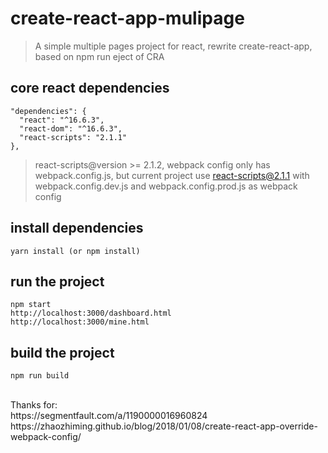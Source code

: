 # create-react-app-mulipage
> A simple multiple pages project for react, rewrite create-react-app, based on npm run eject of CRA

## core react dependencies
```
"dependencies": {
  "react": "^16.6.3",
  "react-dom": "^16.6.3",
  "react-scripts": "2.1.1"
},
```
> react-scripts@version >= 2.1.2, webpack config only has webpack.config.js, but current project use react-scripts@2.1.1 with webpack.config.dev.js and webpack.config.prod.js as webpack config

## install dependencies
```
yarn install (or npm install)
```

## run the project
```
npm start
http://localhost:3000/dashboard.html
http://localhost:3000/mine.html
```

## build the project
```
npm run build
```

<br />
Thanks for:<br/>
https://segmentfault.com/a/1190000016960824 <br/>
https://zhaozhiming.github.io/blog/2018/01/08/create-react-app-override-webpack-config/  
